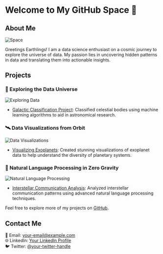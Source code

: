 # Welcome to My GitHub Space 🚀

## About Me
![Space](https://cdn.pixabay.com/photo/2019/08/03/01/45/milky-way-4372097_960_720.jpg)

Greetings Earthlings! I am a data science enthusiast on a cosmic journey to explore the universe of data. My passion lies in uncovering hidden patterns in data and translating them into actionable insights.

## Projects
### 🌌 Exploring the Data Universe
![Exploring Data](https://cdn.pixabay.com/photo/2016/09/10/17/18/space-1652826_960_720.jpg)

- [Galactic Classification Project](link-to-project-1): Classified celestial bodies using machine learning algorithms to aid in astronomical research.
  
### 🛰️ Data Visualizations from Orbit
![Data Visualizations](https://cdn.pixabay.com/photo/2016/09/10/17/18/space-1652825_960_720.jpg)

- [Visualizing Exoplanets](link-to-project-2): Created stunning visualizations of exoplanet data to help understand the diversity of planetary systems.
  
### 🌠 Natural Language Processing in Zero Gravity
![Natural Language Processing](https://cdn.pixabay.com/photo/2016/07/29/19/22/aurora-borealis-1550924_960_720.jpg)

- [Interstellar Communication Analysis](link-to-project-3): Analyzed interstellar communication patterns using advanced natural language processing techniques.

Feel free to explore more of my projects on [GitHub](https://github.com/your-username).

## Contact Me
📧 Email: your-email@example.com  
🌐 LinkedIn: [Your LinkedIn Profile](https://www.linkedin.com/in/your-profile)  
🐦 Twitter: [@your-twitter-handle](https://twitter.com/your-twitter-handle)
